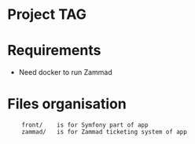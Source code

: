 Project TAG
===


Requirements
===
- Need docker to run Zammad


Files organisation
===
```
	front/    is for Symfony part of app
	zammad/	  is for Zammad ticketing system of app
```



